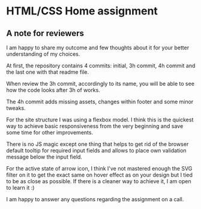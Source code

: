 # HTML/CSS Home assignment

## A note for reviewers

I am happy to share my outcome and few thoughts about it for your better understanding of my choices.

At first, the repository contains 4 commits: initial, 3h commit, 4h commit and the last one with that readme file.

When review the 3h commit, accordingly to its name, you will be able to see how the code looks after 3h of works.

The 4h commit adds missing assets, changes within footer and some minor tweaks.

For the site structure I was using a flexbox model. I think this is the quickest way to achieve basic responsiveness from the very beginning and save some time for other improvements.

There is no JS magic except one thing that helps to get rid of the browser default tooltip for required input fields and allows to place own validation message below the input field.

For the active state of arrow icon, I think I've not mastered enough the SVG filter on it to get the exact same on hover effect as on your design but I tied to be as close as possible. If there is a cleaner way to achieve it, I am open to learn it :)

I am happy to answer any questions regarding the assignment on a call.